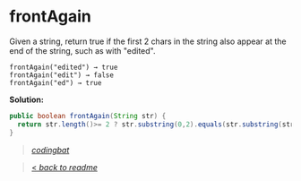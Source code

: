 # frontAgain

Given a string, return true if the first 2 chars in the string also appear at the end of the string, such as with "edited".

```
frontAgain("edited") → true
frontAgain("edit") → false
frontAgain("ed") → true
```

**Solution:**

```java
public boolean frontAgain(String str) {
  return str.length()>= 2 ? str.substring(0,2).equals(str.substring(str.length()-2)) : false;
}
```

> _[codingbat](http://codingbat.com/prob/p196652)_

> [< _back to readme_](FINDREPLACEREADME)
